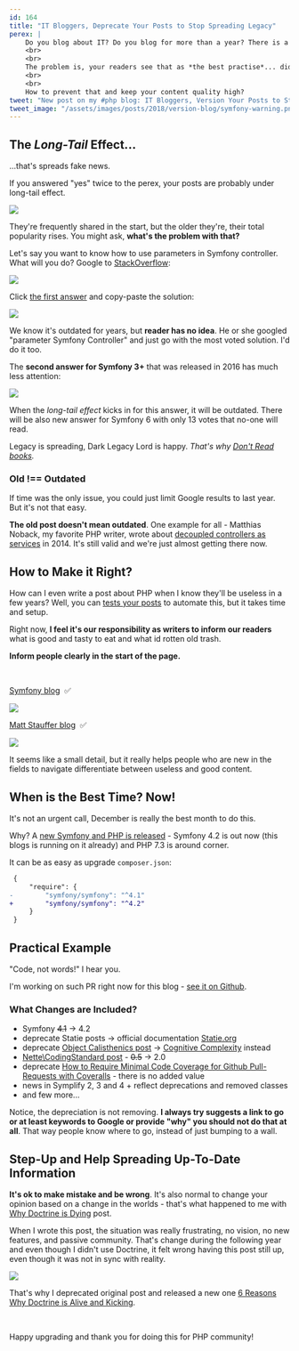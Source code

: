 ```yaml
---
id: 164
title: "IT Bloggers, Deprecate Your Posts to Stop Spreading Legacy"
perex: |
    Do you blog about IT? Do you blog for more than a year? There is a big chance **you're spreading already outdated information**.
    <br>
    <br>
    The problem is, your readers see that as *the best practise*... did you know the Earth is flat?
    <br>
    <br>
    How to prevent that and keep your content quality high?
tweet: "New post on my #php blog: IT Bloggers, Version Your Posts to Stop Spreading Legacy #mattstauffer #stackoverflow #symfony"
tweet_image: "/assets/images/posts/2018/version-blog/symfony-warning.png"
---
```


## The *Long-Tail* Effect...

...that's spreads fake news.

If you answered "yes" twice to the perex, your posts are probably under long-tail effect.

<img src="/assets/images/posts/2018/version-blog/long-tail.gif" class="img-thumbnail">

They're frequently shared in the start, but the older they're, their total popularity rises. You might ask, **what's the problem with that?**

Let's say you want to know how to use parameters in Symfony controller. What will you do? Google to [StackOverflow](https://stackoverflow.com/search?q=symfony+get+parameter+in+controller):

<img src="/assets/images/posts/2018/version-blog/answer.png" class="img-thumbnail">

Click [the first answer](https://stackoverflow.com/questions/13901256/how-do-i-read-from-parameters-yml-in-a-controller-in-symfony2/13901273#13901273) and copy-paste the solution:

<img src="/assets/images/posts/2018/version-blog/popular.png" class="img-thumbnail">

We know it's outdated for years, but **reader has no idea**. He or she googled "parameter Symfony Controller" and just go with the most voted solution. I'd do it too.

The **second answer for Symfony 3+** that was released in 2016 has much less attention:

<img src="/assets/images/posts/2018/version-blog/second.png" class="img-thumbnail">

When the *long-tail effect* kicks in for this answer, it will be outdated. There will be also new answer for Symfony 6 with only 13 votes that no-one will read.

Legacy is spreading, Dark Legacy Lord is happy. *That's why [Don't Read books](/blog/2018/06/28/dont-read-books/).*

### Old !== Outdated

If time was the only issue, you could just limit Google results to last year. But it's not that easy.

**The old post doesn't mean outdated**. One example for all - Matthias Noback, my favorite PHP writer, wrote about [decoupled controllers as services](https://matthiasnoback.nl/2014/06/how-to-create-framework-independent-controllers) in 2014. It's still valid and we're just almost getting there now.

## How to Make it Right?

How can I even write a post about PHP when I know they'll be useless in a few years? Well, you can [tests your posts](/blog/2019/09/16/why-software-articles-must-be-ci-tested/) to automate this, but it takes time and setup.

Right now, **I feel it's our responsibility as writers to inform our readers** what is good and tasty to eat and what id rotten old trash.

<p class="text-danger"><strong>Inform people clearly in the start of the page.</strong></p>

<br>

[Symfony blog](https://symfony.com/doc/3.1/components/console.html) &nbsp;✅

<img src="/assets/images/posts/2018/version-blog/symfony-warning.png">


[Matt Stauffer blog](https://mattstauffer.com/blog/how-to-organize-class-namespaces) &nbsp;✅

<img src="/assets/images/posts/2018/version-blog/update.png" class="img-thumbnail">


It seems like a small detail, but it really helps people who are new in the fields to navigate differentiate between useless and good content.

## When is the Best Time? Now!

It's not an urgent call, December is really the best month to do this.

Why? A [new Symfony and PHP is released]([/blog/2017/10/30/what-can-you-learn-from-menstruation-and-symfony-releases/]) - Symfony 4.2 is out now (this blogs is running on it already) and PHP 7.3 is around corner.

It can be as easy as upgrade `composer.json`:

```diff
 {
     "require": {
-        "symfony/symfony": "^4.1"
+        "symfony/symfony": "^4.2"
     }
 }
```

## Practical Example

"Code, not words!" I hear you.

I'm working on such PR right now for this blog - [see it on Github]( https://github.com/TomasVotruba/tomasvotruba.com/pull/582).

### What Changes are Included?

- Symfony ~~4.1~~ → 4.2
- deprecate Statie posts → official documentation [Statie.org](https://www.statie.org)
- deprecate [Object Calisthenics post](/blog/2017/06/26/php-object-calisthenics-rules-made-simple-version-3-0-is-out-now/) → [Cognitive Complexity](/blog/2018/05/21/is-your-code-readable-by-humans-cognitive-complexity-tells-you/) instead
- [Nette\CodingStandard post](/blog/2017/08/14/how-to-apply-nette-coding-standard-in-your-project/) - ~~0.5~~ → 2.0
- deprecate [How to Require Minimal Code Coverage for Github Pull-Requests with Coveralls](/blog/2017/06/12/how-to-require-minimal-code-coverage-for-github-pull-requests-with-coveralls/) - there is no added value
- news in Symplify 2, 3 and 4 + reflect deprecations and removed classes
- and few more...

Notice, the depreciation is not removing. **I always try suggests a link to go or at least keywords to Google or provide "why" you should not do that at all**. That way people know where to go, instead of just bumping to a wall.

## Step-Up and Help Spreading Up-To-Date Information

**It's ok to make mistake and be wrong**. It's also normal to change your opinion based on a change in the worlds - that's what happened to me with [Why Doctrine is Dying](/blog/2017/03/27/why-is-doctrine-dying/) post.

When I wrote this post, the situation was really frustrating, no vision, no new features, and passive community. That's change during the following year and even though I didn't use Doctrine, it felt wrong having this post still up, even though it was not in sync with reality.

<img src="/assets/images/posts/2018/version-blog/deprecated.png">

That's why I deprecated original post and released a new one [6 Reasons Why Doctrine is Alive and Kicking](/blog/2018/07/09/6-reasons-why-doctrine-is-alive-and-kicking/).

<br>

Happy upgrading and thank you for doing this for PHP community!
